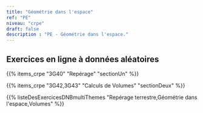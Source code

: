 ```yaml
---
title: "Géométrie dans l'espace"
ref: "PE"
niveau: "crpe" 
draft: false
description : "PE - Géométrie dans l'espace."
---
```


<h2 class="ui horizontal divider header">Exercices en ligne à données aléatoires</h2>

{{% items_crpe "3G40" "Repérage" "sectionUn" %}}

{{% items_crpe "3G42,3G43" "Calculs de Volumes" "sectionDeux" %}}

{{% listeDesExercicesDNBmultiThemes "Repérage terrestre,Géométrie dans l'espace,Volumes" %}}